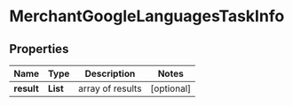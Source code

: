 # MerchantGoogleLanguagesTaskInfo


## Properties

| Name | Type | Description | Notes |
|------------ | ------------- | ------------- | -------------|
**result** | **List<MerchantGoogleLanguagesResultInfo>** | array of results |[optional]|